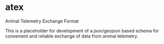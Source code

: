 # atex
Animal Telemetry Exchange Format

This is a placeholder for development of a json/geojson based schema for convenient and reliable exchange of data from animal telemetry.
